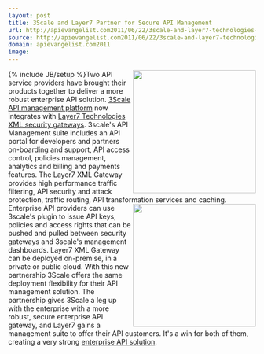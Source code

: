 ```yaml
---
layout: post
title: 3Scale and Layer7 Partner for Secure API Management
url: http://apievangelist.com2011/06/22/3scale-and-layer7-technologies-partner-for-secure-api-management/
source: http://apievangelist.com2011/06/22/3scale-and-layer7-technologies-partner-for-secure-api-management/
domain: apievangelist.com2011
image: 
---
```

{% include JB/setup %}<a title="3Scale API Management Platform" href="http://www.3scale.net/api-management/solution/"><img src="http://kinlane-productions.s3.amazonaws.com/api-service-providers/3scale-logo.jpg"  width="250" align="right" /></a>Two API service providers have brought their products together to deliver a more robust enterprise API solution. <a title="3Scale API Management Platform" href="http://www.3scale.net/api-management/solution/">3Scale API management platform</a> now integrates with <a title="Layer7 Technolies XML Gateway" href="http://www.layer7tech.com/products/xml-gateway-overview">Layer7 Technologies XML security gateways</a>.
3scale's API Management suite includes an API portal for developers and partners on-boarding and support, API access control, policies management, analytics and billing and payments features.
The Layer7 XML Gateway provides high performance traffic filtering, API security and attack protection, traffic routing, API transformation services and caching.
<a title="Layer7 Technolies XML Gateway" href="http://www.layer7tech.com/products/xml-gateway-overview"><img src="http://kinlane-productions.s3.amazonaws.com/api-service-providers/layer7-logo.png"  width="250" align="right" /></a>Enterprise API providers can use 3scale's plugin to issue API keys, policies and access rights that can be pushed and pulled between security gateways and 3scale's management dashboards.
Layer7 XML Gateway can be deployed on-premise, in a private or public cloud. With this new partnership 3Scale offers the same deployment flexibility for their API management solution.
The partnership gives 3Scale a leg up with the enterprise with a more robust, secure enterprise API gateway, and Layer7 gains a management suite to offer their API customers. It's a win for both of them, creating a very strong <a title="Enterprise API Solution" href="http://blog.apievangelist.com/2011/06/22/what-challenges-do-api-service-providers-face-in-the-enterprise-space/">enterprise API solution</a>.
